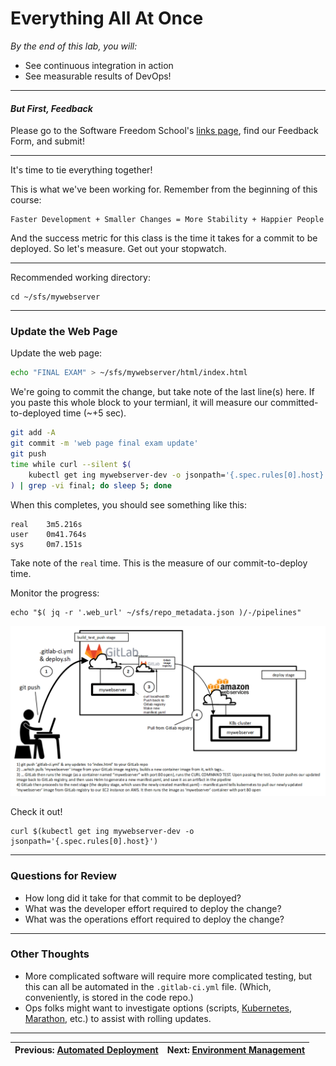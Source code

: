 # Everything All At Once

*By the end of this lab, you will:*

- See continuous integration in action
- See measurable results of DevOps!

---

#### _But First, Feedback_

Please go to the Software Freedom School's [links page](https://sofree.us/links/), find our Feedback Form, and submit!

---

It's time to tie everything together!  

This is what we've been working for.  Remember from the beginning of this course:
```
Faster Development + Smaller Changes = More Stability + Happier People
```

And the success metric for this class is the time it takes for a commit to be deployed.  So let's measure.  Get out your stopwatch.

---

Recommended working directory:

```shell
cd ~/sfs/mywebserver
```

---

### Update the Web Page

Update the web page:

```bash
echo "FINAL EXAM" > ~/sfs/mywebserver/html/index.html
```

We're going to commit the change, but take note of the last line(s) here.  If you paste this whole block to your termianl, it will measure our committed-to-deployed time (~+5 sec).

```bash
git add -A
git commit -m 'web page final exam update'
git push
time while curl --silent $(
    kubectl get ing mywebserver-dev -o jsonpath='{.spec.rules[0].host}'
) | grep -vi final; do sleep 5; done
```

When this completes, you should see something like this:

```
real    3m5.216s
user    0m41.764s
sys     0m7.151s
```

Take note of the `real` time.  This is the measure of our commit-to-deploy time.

Monitor the progress:

```shell
echo "$( jq -r '.web_url' ~/sfs/repo_metadata.json )/-/pipelines"
```

![image](i2do-aws-cu_2021-4-25_2.png?)

Check it out!

```shell
curl $(kubectl get ing mywebserver-dev -o jsonpath='{.spec.rules[0].host}')
```

---

### Questions for Review

- How long did it take for that commit to be deployed?
- What was the developer effort required to deploy the change?
- What was the operations effort required to deploy the change?

---

### Other Thoughts

- More complicated software will require more complicated testing, but this can all be automated in the `.gitlab-ci.yml` file.  (Which, conveniently, is stored in the code repo.)
- Ops folks might want to investigate options (scripts, [Kubernetes](https://kubernetes.io/), [Marathon](https://github.com/mesosphere/marathon), etc.) to assist with rolling updates.

---

| Previous: [Automated Deployment](/labs/09_automated_deployment) | Next: [Environment Management](/labs/11_environment_mgmt) |
|---:|:---|
